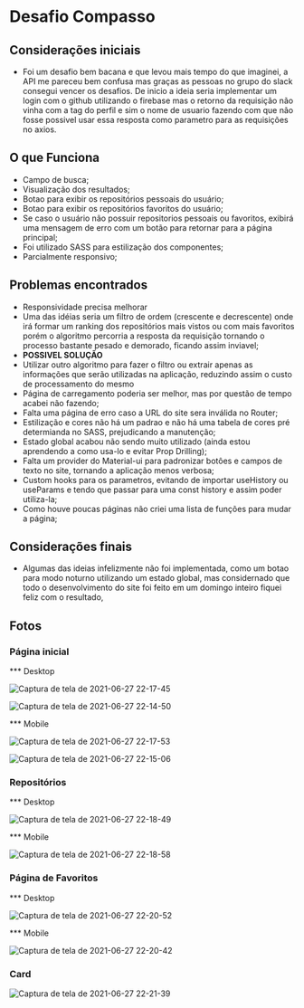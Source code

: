 # Desafio Compasso

## Considerações iniciais

* Foi um desafio bem bacana e que levou mais tempo do que imaginei, a API me pareceu bem confusa mas graças as pessoas no grupo do slack consegui vencer os desafios. De inicio a ideia seria implementar um login com o github utilizando o firebase mas o retorno da requisição não vinha com a tag do perfil e sim o nome de usuario fazendo com que não fosse possivel usar essa resposta como parametro para as requisições no axios.

## O que Funciona
* Campo de busca;
* Visualização dos resultados;
* Botao para exibir os repositórios pessoais do usuário;
* Botao para exibir os repositórios favoritos do usuário;
* Se caso o usuário não possuir repositorios pessoais ou favoritos, exibirá uma mensagem de erro com um botão para retornar para a página principal;
* Foi utilizado SASS para estilização dos componentes;
* Parcialmente responsivo;

## Problemas encontrados
* Responsividade precisa melhorar
* Uma das idéias seria um filtro de ordem (crescente e decrescente) onde irá formar um ranking dos repositórios mais vistos ou com mais favoritos porém o algoritmo percorria a resposta da requisição tornando o processo bastante pesado e demorado, ficando assim inviavel;
* **POSSIVEL SOLUÇÃO**
* Utilizar outro algoritmo para fazer o filtro ou extrair apenas as informações que serão utilizadas na aplicação, reduzindo assim o custo de processamento do mesmo
* Página de carregamento poderia ser melhor, mas por questão de tempo acabei não fazendo;
* Falta uma página de erro caso a URL do site sera inválida no Router;
* Estilização e cores não há um padrao e não há uma tabela de cores pré determianda no SASS, prejudicando a manutenção;
* Estado global acabou não sendo muito utilizado (ainda estou aprendendo a como usa-lo e evitar Prop Drilling);
* Falta um provider do Material-ui para padronizar botôes e campos de texto no site, tornando a aplicação menos verbosa;
* Custom hooks para os parametros, evitando de importar useHistory ou useParams e tendo que passar para uma const history e assim poder utiliza-la;
* Como houve poucas páginas não criei uma lista de funções para mudar a página;

## Considerações finais 
* Algumas das ideias infelizmente não foi implementada, como um botao para modo noturno utilizando um estado global, mas considernado que todo o desenvolvimento do site foi feito em um domingo inteiro fiquei feliz com o resultado, 

## Fotos

### Página inicial

*** Desktop

![Captura de tela de 2021-06-27 22-17-45](https://user-images.githubusercontent.com/73081422/123566227-8cf69000-d795-11eb-853e-471cb541d73e.png)


![Captura de tela de 2021-06-27 22-14-50](https://user-images.githubusercontent.com/73081422/123566143-5751a700-d795-11eb-8ef5-6fee66b6e17e.png)

*** Mobile

![Captura de tela de 2021-06-27 22-17-53](https://user-images.githubusercontent.com/73081422/123566238-92ec7100-d795-11eb-9652-05ac92d653a0.png)


![Captura de tela de 2021-06-27 22-15-06](https://user-images.githubusercontent.com/73081422/123566188-72241b80-d795-11eb-9161-89a791badd5a.png)

### Repositórios

*** Desktop

![Captura de tela de 2021-06-27 22-18-49](https://user-images.githubusercontent.com/73081422/123566305-bfa08880-d795-11eb-9e51-988b42fdfaae.png)

*** Mobile

![Captura de tela de 2021-06-27 22-18-58](https://user-images.githubusercontent.com/73081422/123566321-c7f8c380-d795-11eb-9edf-1fef61865b5c.png)

### Página de Favoritos

*** Desktop

![Captura de tela de 2021-06-27 22-20-52](https://user-images.githubusercontent.com/73081422/123566378-f4acdb00-d795-11eb-85b1-94e219e68862.png)

*** Mobile

![Captura de tela de 2021-06-27 22-20-42](https://user-images.githubusercontent.com/73081422/123566386-fa0a2580-d795-11eb-8b9a-9be84bacd61f.png)


### Card

![Captura de tela de 2021-06-27 22-21-39](https://user-images.githubusercontent.com/73081422/123566417-1017e600-d796-11eb-97d2-c7941395f822.png)






















